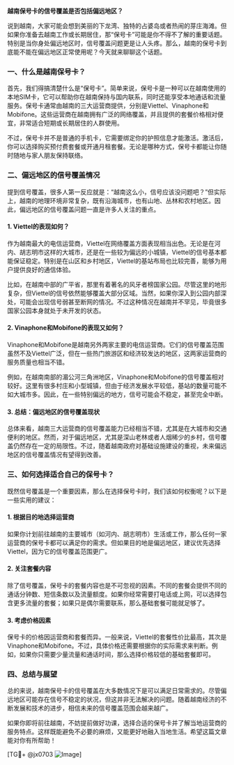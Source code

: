 **越南保号卡的信号覆盖是否包括偏远地区？**

说到越南，大家可能会想到美丽的下龙湾、独特的占婆岛或者热闹的芽庄海滩。但如果你准备去越南工作或长期居住，那“保号卡”可能是你不得不了解的重要话题。特别是当你身处偏远地区时，信号覆盖问题更是让人头疼。那么，越南的保号卡到底能不能在偏远地区正常使用呢？今天就来聊聊这个话题。

### 一、什么是越南保号卡？

首先，我们得搞清楚什么是“保号卡”。简单来说，保号卡是一种可以在越南使用的本地SIM卡，它可以帮助你在越南保持与国内联系，同时还能享受本地通话和流量服务。保号卡通常由越南的三大运营商提供，分别是Viettel、Vinaphone和Mobifone。这些运营商在越南拥有广泛的网络覆盖，并且提供的套餐价格相对便宜，非常适合短期或长期居住的人群使用。

不过，保号卡并不是普通的手机卡，它需要绑定你的护照信息才能激活。激活后，你可以选择购买预付费套餐或开通月租套餐。无论是哪种方式，保号卡都能让你随时随地与家人朋友保持联络。

### 二、偏远地区的信号覆盖情况

提到信号覆盖，很多人第一反应就是：“越南这么小，信号应该没问题吧？”但实际上，越南的地理环境非常复杂，既有沿海城市，也有山地、丛林和农村地区。因此，偏远地区的信号覆盖问题一直是许多人关注的重点。

#### 1. Viettel的表现如何？
作为越南最大的电信运营商，Viettel在网络覆盖方面表现相当出色。无论是在河内、胡志明市这样的大城市，还是在一些较为偏远的小城镇，Viettel的信号基本都能保证稳定。特别是在山区和乡村地区，Viettel的基站布局也比较完善，能够为用户提供良好的通信体验。

比如，在越南中部的广平省，那里有着著名的风牙者榜国家公园。尽管这里的地形复杂，但Viettel的信号依然能够覆盖大部分区域。当然，如果你深入到公园内部深处，可能会出现信号弱甚至断网的情况。不过这种情况在越南并不罕见，毕竟很多国家公园本身就处于未开发的状态。

#### 2. Vinaphone和Mobifone的表现又如何？
Vinaphone和Mobifone是越南另外两家主要的电信运营商。它们的信号覆盖范围虽然不及Viettel广泛，但在一些热门旅游区和经济较发达的地区，这两家运营商的服务质量也相当不错。

例如，在越南南部的湄公河三角洲地区，Vinaphone和Mobifone的信号覆盖相对较好。这里有很多村庄和小型城镇，但由于经济发展水平较低，基站的数量可能不如大城市多。因此，在一些特别偏远的地方，信号可能会不稳定，甚至完全中断。

#### 3. 总结：偏远地区的信号覆盖现状
总体来看，越南三大运营商的信号覆盖能力已经相当不错，尤其是在大城市和交通便利的地区。然而，对于偏远地区，尤其是深山老林或者人烟稀少的乡村，信号覆盖仍然存在一定的局限性。不过，随着越南政府对基础设施建设的重视，未来偏远地区的信号覆盖情况有望得到改善。

### 三、如何选择适合自己的保号卡？

既然信号覆盖是一个重要因素，那么在选择保号卡时，我们该如何权衡呢？以下是一些实用的建议：

#### 1. 根据目的地选择运营商
如果你计划前往越南的主要城市（如河内、胡志明市）生活或工作，那么任何一家运营商的保号卡都可以满足你的需求。但如果目的地是偏远地区，建议优先选择Viettel，因为它的信号覆盖范围更广。

#### 2. 关注套餐内容
除了信号覆盖，保号卡的套餐内容也是不可忽视的因素。不同的套餐会提供不同的通话分钟数、短信条数以及流量额度。如果你经常需要打电话或上网，可以选择包含更多流量的套餐；如果只是偶尔需要联系，那么基础套餐可能就足够了。

#### 3. 考虑价格因素
保号卡的价格因运营商和套餐而异。一般来说，Viettel的套餐性价比最高，其次是Vinaphone和Mobifone。不过，具体价格还需要根据你的实际需求来判断。例如，如果你只需要少量流量和通话时间，那么选择价格较低的基础套餐即可。

### 四、总结与展望

总的来说，越南保号卡的信号覆盖在大多数情况下是可以满足日常需求的。尽管偏远地区可能存在信号不稳定的状况，但这并非无法解决的问题。随着越南经济的不断发展和技术的进步，相信未来的信号覆盖范围会越来越广。

如果你即将前往越南，不妨提前做好功课，选择合适的保号卡并了解当地运营商的服务特点。这样既能避免不必要的麻烦，又能更好地融入当地生活。希望这篇文章能对你有所帮助！

[TG💪+ @jx0703 ![Image](https://github.com/user-attachments/assets/dbca1d08-cadb-493c-b0ec-ad6f7a83f270)]